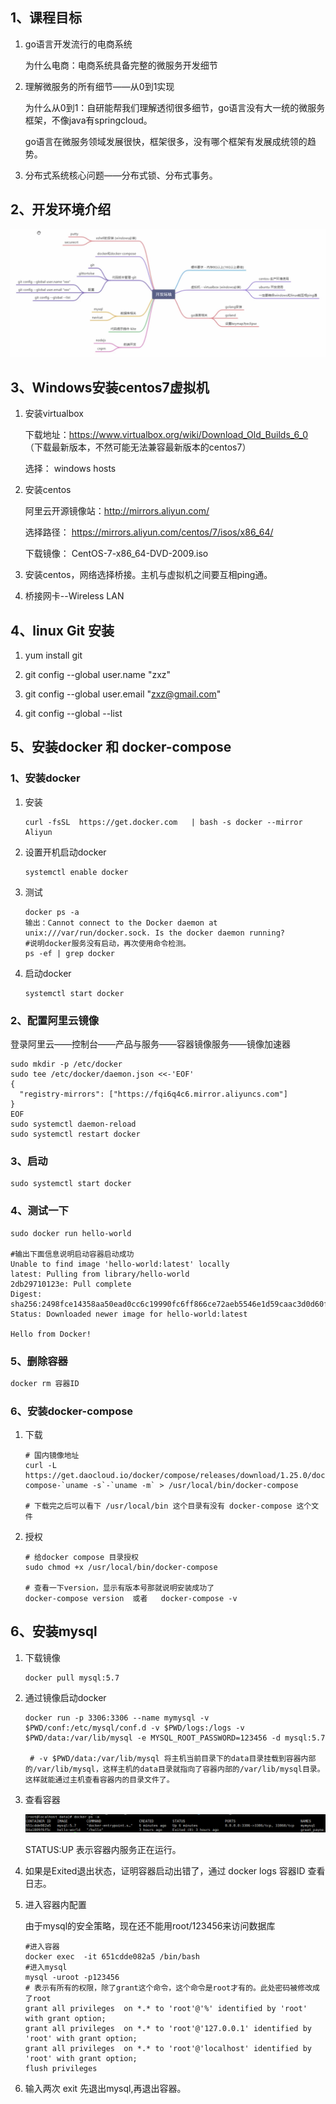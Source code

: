 ## 1、课程目标

1. go语言开发流行的电商系统

   为什么电商：电商系统具备完整的微服务开发细节

2. 理解微服务的所有细节——从0到1实现

   为什么从0到1：自研能帮我们理解透彻很多细节，go语言没有大一统的微服务框架，不像java有springcloud。

   go语言在微服务领域发展很快，框架很多，没有哪个框架有发展成统领的趋势。

3. 分布式系统核心问题——分布式锁、分布式事务。

   

## 2、开发环境介绍

![1](img/1.png)

## 3、Windows安装centos7虚拟机

1. 安装virtualbox

   下载地址：https://www.virtualbox.org/wiki/Download_Old_Builds_6_0 （下载最新版本，不然可能无法兼容最新版本的centos7）

   选择：		windows hosts

2. 安装centos

   阿里云开源镜像站：http://mirrors.aliyun.com/

   选择路径：				https://mirrors.aliyun.com/centos/7/isos/x86_64/

   下载镜像：				CentOS-7-x86_64-DVD-2009.iso

3. 安装centos，网络选择桥接。主机与虚拟机之间要互相ping通。

4. 桥接网卡--Wireless LAN

## 4、linux Git 安装

1. yum install git

2. git config --global user.name "zxz"

3. git config --global user.email "zxz@gmail.com"

4. git config --global --list

   

## 5、安装docker 和 docker-compose

### 1、安装docker

1. 安装

   ```shell
   curl -fsSL  https://get.docker.com	| bash -s docker --mirror	Aliyun
   ```

2. 设置开机启动docker

   ```shell
   systemctl enable docker
   ```

3. 测试

   ```shell
   docker ps -a
   输出：Cannot connect to the Docker daemon at unix:///var/run/docker.sock. Is the docker daemon running?
   #说明docker服务没有启动，再次使用命令检测。
   ps -ef | grep docker
   ```

4. 启动docker

   ```shell
   systemctl start docker
   ```

### 2、配置阿里云镜像

登录阿里云——控制台——产品与服务——容器镜像服务——镜像加速器

```shell
sudo mkdir -p /etc/docker
sudo tee /etc/docker/daemon.json <<-'EOF'
{
  "registry-mirrors": ["https://fqi6q4c6.mirror.aliyuncs.com"]
}
EOF
sudo systemctl daemon-reload
sudo systemctl restart docker
```

### 3、启动

```shell
sudo systemctl start docker
```

### 4、测试一下

```shell
sudo docker run hello-world

#输出下面信息说明启动容器启动成功
Unable to find image 'hello-world:latest' locally
latest: Pulling from library/hello-world
2db29710123e: Pull complete 
Digest: sha256:2498fce14358aa50ead0cc6c19990fc6ff866ce72aeb5546e1d59caac3d0d60f
Status: Downloaded newer image for hello-world:latest

Hello from Docker!
```

### 5、删除容器

```sh
docker rm 容器ID
```



### 6、安装docker-compose

1. 下载

   ```shell
   # 国内镜像地址
   curl -L https://get.daocloud.io/docker/compose/releases/download/1.25.0/docker-compose-`uname -s`-`uname -m` > /usr/local/bin/docker-compose
   
   # 下载完之后可以看下 /usr/local/bin 这个目录有没有 docker-compose 这个文件
   ```

2. 授权

   ```shell
   # 给docker compose 目录授权
   sudo chmod +x /usr/local/bin/docker-compose
   
   # 查看一下version，显示有版本号那就说明安装成功了
   docker-compose version  或者	docker-compose -v
   ```

   

## 6、安装mysql

1. 下载镜像

   ```shell
   docker pull mysql:5.7
   ```

2. 通过镜像启动docker

   ```shell
   docker run -p 3306:3306 --name mymysql -v  $PWD/conf:/etc/mysql/conf.d -v $PWD/logs:/logs -v $PWD/data:/var/lib/mysql -e MYSQL_ROOT_PASSWORD=123456 -d mysql:5.7
   
    # -v $PWD/data:/var/lib/mysql 将主机当前目录下的data目录挂载到容器内部的/var/lib/mysql，这样主机的data目录就指向了容器内部的/var/lib/mysql目录。这样就能通过主机查看容器内的目录文件了。
   ```

3. 查看容器

   ![2](img/2.png)

   STATUS:UP  表示容器内服务正在运行。

4. 如果是Exited退出状态，证明容器启动出错了，通过 docker logs 容器ID 查看日志。

5. 进入容器内配置

   由于mysql的安全策略，现在还不能用root/123456来访问数据库

   ```shell
   #进入容器
   docker exec  -it 651cdde082a5 /bin/bash
   #进入mysql
   mysql -uroot -p123456
   # 表示有所有的权限，除了grant这个命令，这个命令是root才有的。此处密码被修改成了root
   grant all privileges  on *.* to 'root'@'%' identified by 'root' with grant option;
   grant all privileges  on *.* to 'root'@'127.0.0.1' identified by 'root' with grant option;
   grant all privileges  on *.* to 'root'@'localhost' identified by 'root' with grant option;
   flush privileges
   ```

6. 输入两次 exit 先退出mysql,再退出容器。